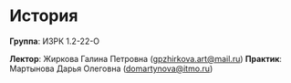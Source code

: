 # История

**Группа**: ИЗРК 1.2-22-О

**Лектор**: Жиркова Галина Петровна (gpzhirkova.art@mail.ru)
**Практик**: Мартынова Дарья Олеговна (domartynova@itmo.ru)
